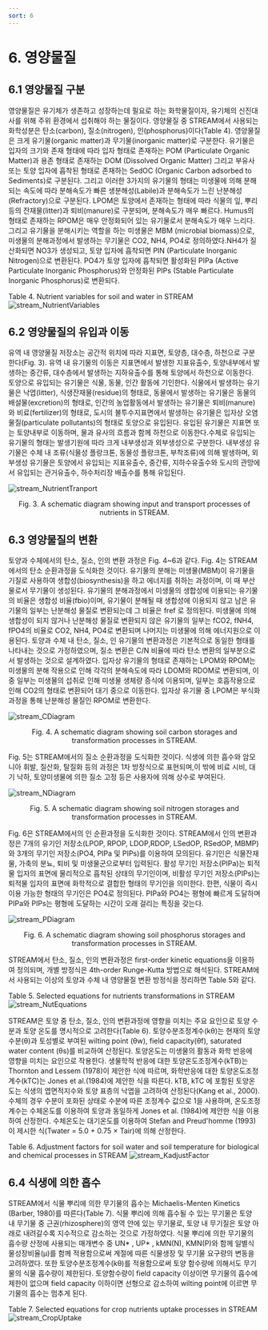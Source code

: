 ```yaml
---
sort: 6
---
```


# 6. 영양물질

## 6.1 영양물질 구분 ##

영양물질은 유기체가 생존하고 성장하는데 필요로 하는 화학물질이자, 유기체의 신진대사를 위해 주위 환경에서 섭취해야 하는 물질이다. 영양물질 중 STREAM에서 사용되는 화학성분은 탄소(carbon), 질소(nitrogen), 인(phosphorus)이다(Table 4). 영양물질은 크게 유기물(organic matter)과 무기물(inorganic matter)로 구분한다. 유기물은 입자의 크기와 존재 형태에 따라 입자 형태로 존재하는 POM (Particulate Organic Matter)과 용존 형태로 존재하는 DOM (Dissolved Organic Matter) 그리고 부유사 또는 토양 입자에 흡착된 형태로 존재하는 SedOC (Organic Carbon adsorbed to Sediments)로 구분된다. 그리고 이러한 3가지의 유기물의 형태는 미생물에 의해 분해되는 속도에 따라 분해속도가 빠른 생분해성(Labile)과 분해속도가 느린 난분해성(Refractory)으로 구분된다. LPOM은 토양에서 존재하는 형태에 따라 식물의 잎, 뿌리 등의 잔재물(litter)과 퇴비(manure)로 구분되며, 분해속도가 매우 빠르다. Humus의 형태로 존재하는 RPOM은 매우 안정화되어 있는 유기물로서 분해속도가 매우 느리다. 그리고 유기물을 분해시키는 역할을 하는 미생물은 MBM (microbial biomass)으로, 미생물의 분해과정에서 발생하는 무기물은 CO2, NH4, PO4로 정의하였다.NH4가 질산화되면 NO3가 생성되고, 토양 입자에 흡착되면 PIN (Particulate Inorganic Nitrogen)으로 변환된다. PO4가 토양 입자에 흡착되면 활성화된 PIPa (Active Particulate Inorganic Phosphorus)와 안정화된 PIPs (Stable Particulate Inorganic Phosphorus)로 변환되다.

Table 4. Nutrient variables for soil and water in STREAM
![stream_NutrientVariables](../images/stream_NutrientVariables.JPG)


## 6.2 영양물질의 유입과 이동 ##

유역 내 영양물질 저장소는 공간적 위치에 따라 지표면, 토양층, 대수층, 하천으로 구분한다(Fig. 3). 유역 내 유기물의 이동은 지표면에서 발생한 지표유출수, 토양내부에서 발
생하는 중간류, 대수층에서 발생하는 지하유출수를 통해 토양에서 하천으로 이동한다. 토양으로 유입되는 유기물은 식물, 동물, 인간 활동에 기인한다. 식물에서 발생하는 유기물은 낙엽(litter), 식생잔재물(residue)의 형태로, 동물에서 발생하는 유기물은 동물의 배설물(excretion)의 형태로, 인간의 농업활동에서 발생하는 유기물은 퇴비(manure)와 비료(fertilizer)의 형태로, 도시의 불투수지표면에서 발생하는 유기물은 입자상 오염물질(particulate pollutants)의 형태로 토양으로 유입된다. 유입된 유기물은 지표면 또는 토양내부로 이동하며, 물과 유사의 흐름과 함께 하천으로 이동한다.수체로 유입되는 유기물의 형태는 발생기원에 따라 크게 내부생성과 외부생성으로 구분한다. 내부생성 유기물은 수체 내 조류(식물성 플랑크톤, 동물성 플랑크톤, 부착조류)에 의해 발생하며, 외부생성 유기물은 토양에서 유입되는 지표유출수, 중간류, 지하수유출수와 도시의 관망에서 유입되는 관거유출수, 하수처리장 배출수를 통해 유입된다.

![stream_NutrientTranport](../images/stream_NutrientTranport.JPG)
<center>Fig. 3. A schematic diagram showing input and transport processes of nutrients in STREAM.</center>

## 6.3 영양물질의 변환 ##

토양과 수체에서의 탄소, 질소, 인의 변환 과정은 Fig. 4~6과 같다. Fig. 4는 STREAM에서의 탄소 순환과정을 도식화한 것이다. 유기물의 분해는 미생물(MBM)이 유기물을 기질로 사용하여 생합성(biosynthesis)을 하고 에너지를 취하는 과정이며, 이 때 부산물로서 무기물이 생성된다. 유기물의 분해과정에서 미생물의 생합성에 이용되는 유기물의 비율은 생합성 비율(fbio)이며, 유기물이 분해될 때 생합성에 이용되지 않고 남은 유기물의 일부는 난분해성 물질로 변환되는데 그 비율은 fref 로 정의된다. 미생물에 의해 생합성이 되지 않거나 난분해성 물질로 변환되지 않은 유기물의 일부는 fCO2, fNH4, fPO4의 비율로 CO2, NH4, PO4로 변환되며 나머지는 미생물에 의해 에너지원으로 이용된다. 토양과 수체 내 탄소, 질소, 인 유기물의 변환과정은 기본적으로 동일한 형태를 나타내는 것으로 가정하였으며, 질소 변환은 C/N 비율에 따라 탄소 변환의 일부분으로서 발생하는 것으로 설계하였다. 입자상 유기물의 형태로 존재하는 LPOM와 RPOM는 미생물의 분해 작용으로 인해 각각의 분해속도에 따라 LDOM와 RDOM로 변환되며, 이 중 일부는 미생물의 섭취로 인해 미생물 생체량 증식에 이용되며, 일부는 호흡작용으로 인해 CO2의 형태로 변환되어 대기 중으로 이동한다. 입자상 유기물 중 LPOM은 부식화 과정을 통해 난분해성 물질인 RPOM로 변환한다.

![stream_CDiagram](../images/stream_CDiagram.JPG)
<center>Fig. 4. A schematic diagram showing soil carbon storages and transformation processes in STREAM.</center>

Fig. 5는 STREAM에서의 질소 순환과정을 도식화한 것이다. 식생에 의한 흡수와 암모니아 휘발, 질산화, 탈질화 등의 과정은 1차 방정식으로 표현되며,이 밖에 비료 시비, 대기 낙하, 토양미생물에 의한 질소 고정 등은 사용자에 의해 상수로 부여된다. 

![stream_NDiagram](../images/stream_NDiagram.JPG)
<center>Fig. 5. A schematic diagram showing soil nitrogen storages and transformation processes in STREAM. </center>

Fig. 6은 STREAM에서의 인 순환과정을 도식화한 것이다. STREAM에서 인의 변환과정은 7개의 유기인 저장소(LPOP, RPOP, LDOP,RDOP, LSedOP, RSedOP, MBMP)와 3개의 무기인 저장소(PO4, PIPa 및 PIPs)를 이용하여 모의된다. 유기인은 식물잔재물, 가축의 분뇨, 퇴비 및 미생물군으로부터 입력된다. 활성 무기인 저장소(PIPa)는 퇴적물 입자의 표면에 물리적으로 흡착된 상태의 무기인이며, 비활성 무기인 저장소(PIPs)는 퇴적물 입자의 표면에 화학적으로 결합한 형태의 무기인을 의미한다. 한편, 식물이 즉시 이용 가능한 형태의 무기인은 PO4로 정의된다. PIPa와 PO4는 평형에 빠르게 도달하며 PIPa와 PIPs는 평형에 도달하는 시간이 오래 걸리는 특징을 갖는다.

![stream_PDiagram](../images/stream_PDiagram.JPG)
<center>Fig. 6. A schematic diagram showing soil phosphorus storages and transformation processes in STREAM.</center>

STREAM에서 탄소, 질소, 인의 변환과정은 first-order kinetic equations을 이용하여 정의되며, 개별 방정식은 4th-order Runge-Kutta 방법으로 해석된다. STREAM에서 사용되는 이상의 토양과 수체 내 영양물질 변환 방정식을 정리하면 Table 5와 같다.

Table 5. Selected equations for nutrients transformations in STREAM
![stream_NutEquations](../images/stream_NutEquations.JPG)

STREAM은 토양 중 탄소, 질소, 인의 변환과정에 영향을 미치는 주요 요인으로 토양 수분과 토양 온도를 명시적으로 고려한다(Table 6). 토양수분조정계수(kθ)는 현재의 토양수분(θ)과 토성별로 부여된 wilting point (θw), field capacity(θf), saturated water content (θs)를 비교하여 산정된다. 토양온도는 미생물의 활동과 화학 반응에 영향을 미치는 요인으로 작용한다. 생물학적 반응에 대한 토양온도조정계수(kTB)는 Thornton and Lessem (1978)이 제안한 식에 따르며, 화학반응에 대한 토양온도조정계수(kTC)는 Jones et al.(1984)에 제안한 식을 따른다. kTB, kTC 에 포함된 토양온도는 식생의 엽면적지수와 토양 표층의 낙엽을 고려하여 산정된다(Kang et al., 2000). 수체의 경우 수분이 포화된 상태로 수분에 따른 조정계수 값으로 1을 사용하며, 온도조정계수는 수체온도를 이용하여 토양과 동일하게 Jones et al. (1984)에 제안한 식을 이용하여 산정한다. 수체온도는 대기온도를 이용하여 Stefan and Preud'homme (1993)이 제시한 식(Twater = 5.0 + 0.75 × Tair)에 의해 산정한다.

Table 6. Adjustment factors for soil water and soil temperature for biological and chemical processes in STREAM
![stream_KadjustFactor](../images/stream_KadjustFactor.JPG)

## 6.4 식생에 의한 흡수 ##
STREAM에서 식물 뿌리에 의한 무기물의 흡수는 Michaelis-Menten Kinetics (Barber, 1980)를 따른다(Table 7). 식물 뿌리에 의해 흡수될 수 있는 무기물은 토양 내 무기물 중 근권(rhizosphere)의 영역 안에 있는 무기물로, 토양 내 무기질은 토양 아래로 내려갈수록 지수적으로 감소하는 것으로 가정하였다. 식물 뿌리에 의한 무기물의 흡수량 산정에 사용되는 매개변수 중 UN* , UP* , kMN(N), KMN(P)와 함께 일별식물성장비율(μ)를 함께 적용함으로써 계절에 따른 식물생장 및 무기물 요구량의 변동을 고려하였다. 또한 토양수분조정계수(kθ)를 적용함으로써 토양 함수량에 의해서도 무기물의 식물 흡수량이 제한된다. 토양함수량이 field capacity 이상이면 무기물의 흡수에 제한이 없으며 field capacity 이하이면 선형으로 감소하여 wilting point에 이르면 무기물의 흡수는 멈추게 된다.

Table 7. Selected equations for crop nutrients uptake processes in STREAM
![stream_CropUptake](../images/stream_CropUptake.JPG)

